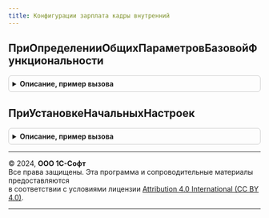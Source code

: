```yaml
---
title: Конфигурации зарплата кадры внутренний
---
```



## ПриОпределенииОбщихПараметровБазовойФункциональности
<details style="margin: 1em 0; padding: 0.5em; border: 1px solid #ccc; border-radius: 6px;">

<summary style="font-weight: bold; cursor: pointer;">Описание, пример вызова</summary>

```bsl

Процедура ПриОпределенииОбщихПараметровБазовойФункциональности(ОбщиеПараметры) Экспорт
```

Пример вызова
```bsl
КонфигурацииЗарплатаКадрыВнутренний.ПриОпределенииОбщихПараметровБазовойФункциональности(ОбщиеПараметры) 
```
</details>

## ПриУстановкеНачальныхНастроек
<details style="margin: 1em 0; padding: 0.5em; border: 1px solid #ccc; border-radius: 6px;">

<summary style="font-weight: bold; cursor: pointer;">Описание, пример вызова</summary>

```bsl

Процедура ПриУстановкеНачальныхНастроек(НачальныеНастройки) Экспорт
```

Пример вызова
```bsl
КонфигурацииЗарплатаКадрыВнутренний.ПриУстановкеНачальныхНастроек(НачальныеНастройки) 
```
</details>

---

© 2024, **ООО 1С-Софт**  
Все права защищены. Эта программа и сопроводительные материалы предоставляются  
в соответствии с условиями лицензии [Attribution 4.0 International (CC BY 4.0)](https://creativecommons.org/licenses/by/4.0/legalcode).

---
